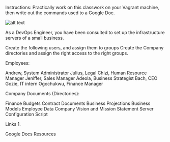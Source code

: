 Instructions: Practically work on this classwork on your Vagrant machine, then write out the commands used to a Google Doc.

 ![alt text](kodecamp-stores.png)

 

 As a DevOps Engineer, you have been consulted to set up the infrastructure servers of a small business. 

Create the following users, and assign them to groups
Create the Company directories and assign the right access to the right groups.
 

 

 

Employees:

Andrew, System Administrator
Julius, Legal
Chizi, Human Resource Manager
Jeniffer, Sales Manager
Adeola, Business Strategist
Bach, CEO
Gozie, IT intern
Ogochukwu, Finance Manager 
 

 

Company Documents (Directories):

Finance Budgets
Contract Documents
Business Projections
Business Models
Employee Data
Company Vision and Mission Statement
Server Configuration Script
 
 

Links
1.

Google Docs
Resources
